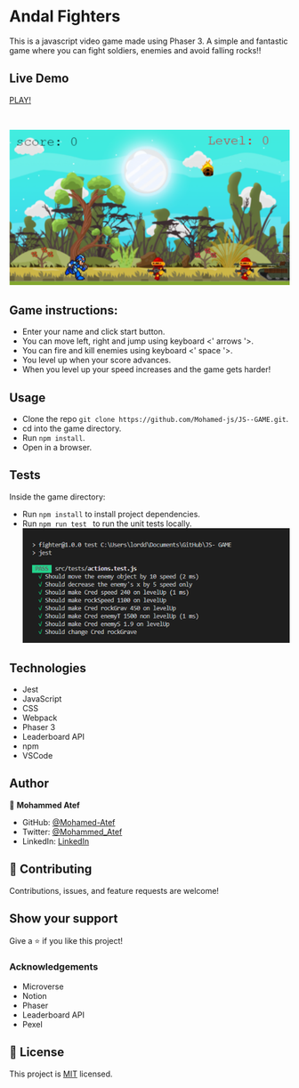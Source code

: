 # Andal Fighters

This is a javascript video game made using Phaser 3. A simple and fantastic game where you can fight soldiers, enemies and avoid falling rocks!!


## Live Demo

[PLAY!](https://lucid-joliot-e8cdf9.netlify.app/)

<br>

![screenshot](./screenshot.png)

## Game instructions:

- Enter your name and click start button.
- You can move left, right and jump using keyboard <' arrows '>.
- You can fire and kill enemies using keyboard <' space '>.
- You level up when your score advances.
- When you level up your speed increases and the game gets harder!


## Usage

- Clone the repo  ```git clone https://github.com/Mohamed-js/JS--GAME.git```.
- cd into the game directory.
- Run  ```npm install```.
- Open in a browser.

## Tests

Inside the game directory:
- Run  ```npm install``` to install project dependencies.
- Run ```npm run test ``` to run the unit tests locally.
![screenshot](./tests.png)

## Technologies

- Jest
- JavaScript
- CSS
- Webpack
- Phaser 3
- Leaderboard API
- npm
- VSCode

## Author

👤 **Mohammed Atef**

- GitHub: [@Mohamed-Atef](https://github.com/Mohamed-js)
- Twitter: [@Mohammed_Atef](https://twitter.com/Demovejetta)
- LinkedIn: [LinkedIn](https://www.linkedin.com/in/mohamed-js/)


## 🤝 Contributing

Contributions, issues, and feature requests are welcome!


## Show your support

Give a ⭐️ if you like this project!

### Acknowledgements

- Microverse
- Notion
- Phaser
- Leaderboard API
- Pexel

## 📝 License

This project is [MIT](LICENSE) licensed.

